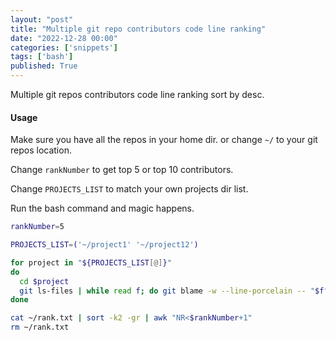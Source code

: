 ```yaml
---
layout: "post"
title: "Multiple git repo contributors code line ranking"
date: "2022-12-28 00:00"
categories: ['snippets']
tags: ['bash']
published: True
---
```


Multiple git repos contributors code line ranking sort by desc.

<!--more-->

#### Usage

Make sure you have all the repos in your home dir. or change `~/` to your git repos location.

Change `rankNumber` to get top 5 or top 10 contributors.

Change `PROJECTS_LIST` to match your own projects dir list.

Run the bash command and magic happens.

```bash
rankNumber=5

PROJECTS_LIST=('~/project1' '~/project12')

for project in "${PROJECTS_LIST[@]}"
do
  cd $project
  git ls-files | while read f; do git blame -w --line-porcelain -- "$f" | grep -I '^author '; done | sort -f | uniq -ic | sort -k2 -gr >> ~/rank.txt
done

cat ~/rank.txt | sort -k2 -gr | awk "NR<$rankNumber+1"
rm ~/rank.txt
```

